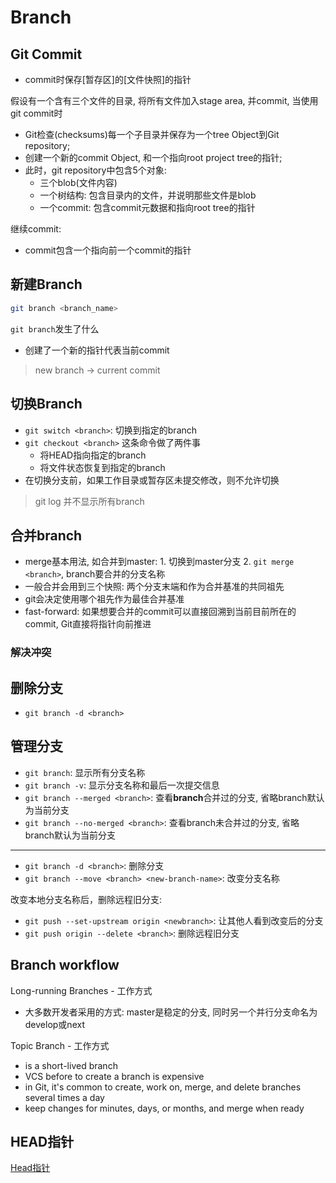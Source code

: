 # Branch

## Git Commit

- commit时保存[暂存区]的[文件快照]的指针

假设有一个含有三个文件的目录, 将所有文件加入stage area, 并commit, 当使用git commit时

- Git检查(checksums)每一个子目录并保存为一个tree Object到Git repository;
- 创建一个新的commit Object, 和一个指向root project tree的指针;
- 此时，git repository中包含5个对象:
  - 三个blob(文件内容)
  - 一个树结构: 包含目录内的文件，并说明那些文件是blob
  - 一个commit: 包含commit元数据和指向root tree的指针

继续commit:

- commit包含一个指向前一个commit的指针

## 新建Branch

```bash
git branch <branch_name>
```

`git branch`发生了什么

- 创建了一个新的指针代表当前commit

> new branch $\rightarrow$ current commit

## 切换Branch

- `git switch <branch>`: 切换到指定的branch
- `git checkout <branch>` 这条命令做了两件事
  - 将HEAD指向指定的branch
  - 将文件状态恢复到指定的branch
- 在切换分支前，如果工作目录或暂存区未提交修改，则不允许切换

> git log 并不显示所有branch

## 合并branch

- merge基本用法, 如合并到master: 1. 切换到master分支 2. `git merge <branch>`, branch要合并的分支名称
- 一般合并会用到三个快照: 两个分支末端和作为合并基准的共同祖先
- git会决定使用哪个祖先作为最佳合并基准
- fast-forward: 如果想要合并的commit可以直接回溯到当前目前所在的commit, Git直接将指针向前推进

### 解决冲突

## 删除分支

- `git branch -d <branch>`

## 管理分支

- `git branch`: 显示所有分支名称
- `git branch -v`: 显示分支名称和最后一次提交信息
- `git branch --merged <branch>`: 查看**branch**合并过的分支, 省略branch默认为当前分支
- `git branch --no-merged <branch>`: 查看branch未合并过的分支, 省略branch默认为当前分支

***

- `git branch -d <branch>`: 删除分支
- `git branch --move <branch> <new-branch-name>`: 改变分支名称

改变本地分支名称后，删除远程旧分支:

- `git push --set-upstream origin <newbranch>`: 让其他人看到改变后的分支
- `git push origin --delete <branch>`: 删除远程旧分支

## Branch workflow

Long-running Branches - 工作方式

- 大多数开发者采用的方式: master是稳定的分支, 同时另一个并行分支命名为develop或next

Topic Branch - 工作方式

- is a short-lived branch
- VCS before to create a branch is expensive
- in Git, it's common to create, work on, merge, and delete branches several times a day
- keep changes for minutes, days, or months, and merge when ready

## HEAD指针

[Head指针](Git_reference_head.md)
